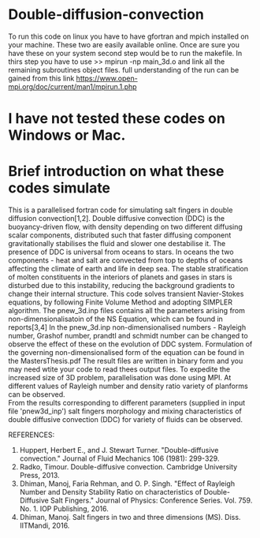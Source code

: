 # Double-diffusion-convection
To run this code on linux you have to have gfortran and mpich installed on your machine. These two are easily available online. Once are sure you have these on your system second step would be to run the makefile. In thirs step you have to use >> mpirun -np main_3d.o and link all the remaining subroutines object files. full understanding of the run can be gained from this link https://www.open-mpi.org/doc/current/man1/mpirun.1.php
# I have not tested these codes on Windows or Mac.
# Brief introduction on what these codes simulate
This is a parallelised fortran code for simulating salt fingers in double diffusion convection[1,2]. 
Double diffusive convection (DDC) is the buoyancy-driven flow, with density depending on two different diffusing scalar components, 
distributed such that faster diffusing component gravitationally stabilises the fluid and slower one destabilise it.
The presence of DDC is universal from oceans to stars.
In oceans the two components - heat and salt are convected from top to depths of oceans affecting the climate of earth and life in deep sea.
The stable stratification of molten constituents in the interiors of planets and gases in stars is disturbed due to this instability,
reducing the background gradients to change their internal structure.
This code solves transient Navier-Stokes equations, by following Finite Volume Method and adopting SIMPLER algorithm.
The pnew_3d.inp files contains all the parameters arising from non-dimensionalisatoin of the NS Equation, which can be found in reports[3,4]
In the pnew_3d.inp non-dimensionalised numbers - Rayleigh number, Grashof number, prandtl and schmidt number can be changed to observe the effect of these on the evolution of DDC system. Formulation of the governing non-dimensionalised form of the equation can be found in the MastersThesis.pdf 
The result files are written in binary form and you may need wtite your code to read thees output files.
To expedite the increased size of 3D problem, parallelisation was done using MPI.
At different values of Rayleigh number and density ratio variety of planforms can be observed.  
From the results corresponding to different parameters (supplied in input file 'pnew3d_inp') salt fingers morphology and 
mixing characteristics of double diffusive convection (DDC) for variety of fluids can be observed.

REFERENCES:
1. Huppert, Herbert E., and J. Stewart Turner. "Double-diffusive convection." Journal of Fluid Mechanics 106 (1981): 299-329.
2. Radko, Timour. Double-diffusive convection. Cambridge University Press, 2013.
3. Dhiman, Manoj, Faria Rehman, and O. P. Singh. "Effect of Rayleigh Number and Density Stability Ratio on characteristics of Double-Diffusive Salt Fingers." Journal of Physics: Conference Series. Vol. 759. No. 1. IOP Publishing, 2016.
4. Dhiman, Manoj. Salt fingers in two and three dimensions (MS). Diss. IITMandi, 2016.
